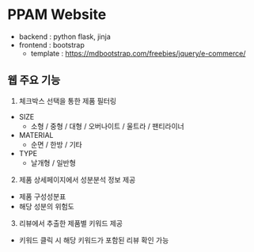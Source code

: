 # PPAM Website
- backend : python flask, jinja
- frontend : bootstrap 
  - template : https://mdbootstrap.com/freebies/jquery/e-commerce/   

## 웹 주요 기능
1. 체크박스 선택을 통한 제품 필터링
- SIZE
  - 소형 / 중형 / 대형 / 오버나이트 / 울트라 / 팬티라이너
- MATERIAL
  - 순면 / 한방 / 기타
- TYPE
  - 날개형 / 일반형  
  
2. 제품 상세페이지에서 성분분석 정보 제공
- 제품 구성성분표
- 해당 성분의 위험도  

3. 리뷰에서 추출한 제품별 키워드 제공
- 키워드 클릭 시 해당 키워드가 포함된 리뷰 확인 가능
